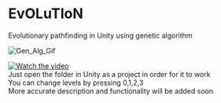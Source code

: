 # EvOLuTIoN
Evolutionary pathfinding in Unity using genetic algorithm

<a target='_blank'><img src='https://i.postimg.cc/6qxJ2mn6/Gen_Alg_Gif.gif' border='0' alt='Gen_Alg_Gif'/></a>

[![Watch the video](https://i.postimg.cc/3J6L4VWt/thumbnailgit2.png)](https://www.youtube.com/watch?v=yCz87N6qaRs)
<br>
Just open the folder in Unity as a project in order for it to work<br>
You can change levels by pressing 0,1,2,3 <br>
More accurate description and functionality will be added soon

